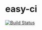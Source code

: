 # easy-ci
[![Build Status](https://travis-ci.org/arvitaly/easy-ci.svg?branch=master)](https://travis-ci.org/arvitaly/easy-ci)